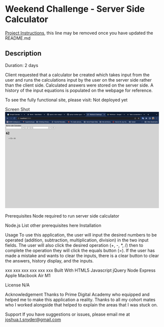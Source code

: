 # Weekend Challenge - Server Side Calculator

[Project Instructions](./INSTRUCTIONS.md), this line may be removed once you have updated the README.md

## Description

Duration: 2 days

Client requested that a calculator be created which takes input from the user and runs the calculations input by the user on the server side rather than the client side. Calculated answers were stored on the server side. A history of the input equations is populated on the webpage for reference.

To see the fully functional site, please visit: Not deployed yet

Screen Shot
![base mode functionality](images/completedScreenShot.png)

Prerequisites
Node required to run server side calculator

Node.js
List other prerequisites here
Installation

Usage
To use this application, the user will input the desired numbers to be operated (addition, subtraction, multiplication, division) in the two input fields.  The user will also click the desired operation (+, -, *, /) then to complete the operation they will click the equals button (=). If the user has made a mistake and wants to clear the inputs, there is a clear button to clear the answers, history display, and the inputs.

xxx
xxx
xxx
xxx
xxx
xxx
Built With
HTML5
Javascript
jQuery
Node
Express
Apple Macbook Air M1

License
N/A

Acknowledgement
Thanks to Prime Digital Academy who equipped and helped me to make this application a reality. Thanks to all my cohort mates who I worked alongside that helped to explain the areas that I was stuck on.

Support
If you have suggestions or issues, please email me at joshua.t.snyder@gmail.com